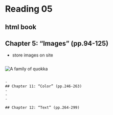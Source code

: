 
# Reading 05
## html book 
## Chapter 5: “Images” (pp.94-125)
- store images on site
> ```html
<img src="images/quokka.jpg" alt="A family of
 quokka" title="The quokka is an Australian
 marsupial that is similar in size to the
 domestic cat." />
 ```

- 
## Chapter 11: “Color” (pp.246-263)
- 
- 
- 

## Chapter 12: “Text” (pp.264-299)